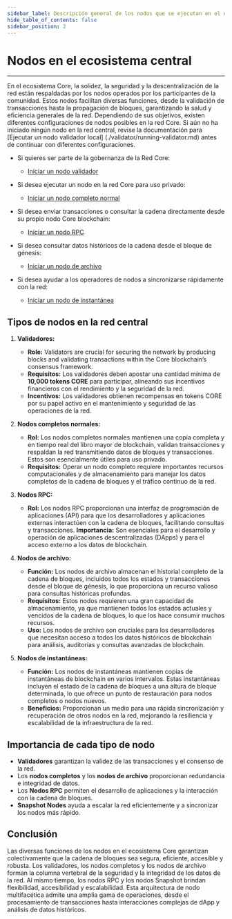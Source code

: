 ```yaml
---
sidebar_label: Descripción general de los nodos que se ejecutan en el núcleo
hide_table_of_contents: false
sidebar_position: 2
---
```


# Nodos en el ecosistema central

---

En el ecosistema Core, la solidez, la seguridad y la descentralización de la red están respaldadas por los nodos operados por los participantes de la comunidad. Estos nodos facilitan diversas funciones, desde la validación de transacciones hasta la propagación de bloques, garantizando la salud y eficiencia generales de la red. Dependiendo de sus objetivos, existen diferentes configuraciones de nodos posibles en la red Core. Si aún no ha iniciado ningún nodo en la red central, revise la documentación para [Ejecutar un nodo validador local] (./validator/running-validator.md) antes de continuar con diferentes configuraciones.

- Si quieres ser parte de la gobernanza de la Red Core:

    - [Iniciar un nodo validador](./config/validator-node-config.md)

- Si desea ejecutar un nodo en la red Core para uso privado:
    - [Iniciar un nodo completo normal](./Full-Node/on-mainnet.md)

- Si desea enviar transacciones o consultar la cadena directamente desde su propio nodo Core blockchain:

    - [Iniciar un nodo RPC](./config/rpc-node-config.md)

- Si desea consultar datos históricos de la cadena desde el bloque de génesis:

    - [Iniciar un nodo de archivo](./config/archive-node-config.md)

- Si desea ayudar a los operadores de nodos a sincronizarse rápidamente con la red:

    - [Iniciar un nodo de instantánea](./config/snapshot-node-config.md)

## Tipos de nodos en la red central

1. **Validadores:**
    - **Role:** Validators are crucial for securing the network by producing blocks and validating transactions within the Core blockchain’s consensus framework.
    - **Requisitos:** Los validadores deben apostar una cantidad mínima de **10,000 tokens CORE** para participar, alineando sus incentivos financieros con el rendimiento y la seguridad de la red.
    - **Incentivos:** Los validadores obtienen recompensas en tokens CORE por su papel activo en el mantenimiento y seguridad de las operaciones de la red.

2. **Nodos completos normales:**
    - **Rol:** Los nodos completos normales mantienen una copia completa y en tiempo real del libro mayor de blockchain, validan transacciones y respaldan la red transmitiendo datos de bloques y transacciones. Estos son esencialmente útiles para uso privado.
    - **Requisitos:** Operar un nodo completo requiere importantes recursos computacionales y de almacenamiento para manejar los datos completos de la cadena de bloques y el tráfico continuo de la red.

3. **Nodos RPC:**
    - **Rol:** Los nodos RPC proporcionan una interfaz de programación de aplicaciones (API) para que los desarrolladores y aplicaciones externas interactúen con la cadena de bloques, facilitando consultas y transacciones.
        **Importancia:** Son esenciales para el desarrollo y operación de aplicaciones descentralizadas (DApps) y para el acceso externo a los datos de blockchain.

4. **Nodos de archivo:**
    - **Función:** Los nodos de archivo almacenan el historial completo de la cadena de bloques, incluidos todos los estados y transacciones desde el bloque de génesis, lo que proporciona un recurso valioso para consultas históricas profundas.
    - **Requisitos:** Estos nodos requieren una gran capacidad de almacenamiento, ya que mantienen todos los estados actuales y vencidos de la cadena de bloques, lo que los hace consumir muchos recursos.
    - **Uso:** Los nodos de archivo son cruciales para los desarrolladores que necesitan acceso a todos los datos históricos de blockchain para análisis, auditorías y consultas avanzadas de blockchain.

5. **Nodos de instantáneas:**
    - **Función:** Los nodos de instantáneas mantienen copias de instantáneas de blockchain en varios intervalos. Estas instantáneas incluyen el estado de la cadena de bloques a una altura de bloque determinada, lo que ofrece un punto de restauración para nodos completos o nodos nuevos.
    - **Beneficios:** Proporcionan un medio para una rápida sincronización y recuperación de otros nodos en la red, mejorando la resiliencia y escalabilidad de la infraestructura de la red.

## Importancia de cada tipo de nodo

- **Validadores** garantizan la validez de las transacciones y el consenso de la red.
- Los **nodos completos** y los **nodos de archivo** proporcionan redundancia e integridad de datos.
- Los **Nodos RPC** permiten el desarrollo de aplicaciones y la interacción con la cadena de bloques.
- **Snapshot Nodes** ayuda a escalar la red eficientemente y a sincronizar los nodos más rápido.

## Conclusión

Las diversas funciones de los nodos en el ecosistema Core garantizan colectivamente que la cadena de bloques sea segura, eficiente, accesible y robusta. Los validadores, los nodos completos y los nodos de archivo forman la columna vertebral de la seguridad y la integridad de los datos de la red. Al mismo tiempo, los nodos RPC y los nodos Snapshot brindan flexibilidad, accesibilidad y escalabilidad. Esta arquitectura de nodo multifacética admite una amplia gama de operaciones, desde el procesamiento de transacciones hasta interacciones complejas de dApp y análisis de datos históricos.